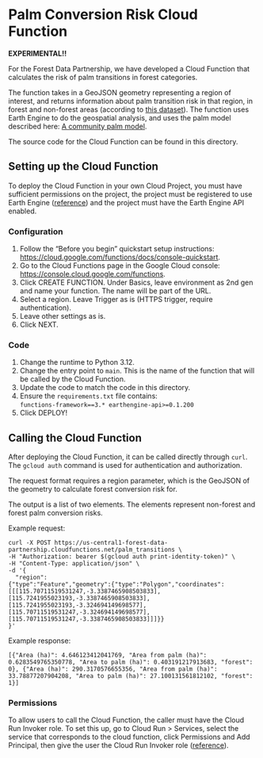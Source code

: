 # Palm Conversion Risk Cloud Function

**EXPERIMENTAL!!**

For the Forest Data Partnership, we have developed a Cloud Function that
calculates the risk of palm transitions in forest categories.

The function takes in a GeoJSON geometry representing a region of interest, and
returns information about palm transition risk in that region, in forest and
non-forest areas (according to
[this dataset](https://developers.google.com/earth-engine/datasets/catalog/JRC_GFC2020_V1?hl=en#description)).
The function uses Earth Engine to do the geospatial analysis, and uses the palm
model described here:
[A community palm model](https://goo.gle/a_community_palm_model).

The source code for the Cloud Function can be found in this directory.

## Setting up the Cloud Function

To deploy the Cloud Function in your own Cloud Project, you must have sufficient
permissions on the project, the project must be registered to use Earth Engine
([reference](https://developers.google.com/earth-engine/cloud/earthengine_cloud_project_setup#get-access-to-earth-engine))
and the project must have the Earth Engine API enabled.

### Configuration

1.  Follow the “Before you begin” quickstart setup instructions:
    https://cloud.google.com/functions/docs/console-quickstart.
2.  Go to the Cloud Functions page in the Google Cloud console:
    https://console.cloud.google.com/functions.
3.  Click CREATE FUNCTION. Under Basics, leave environment as 2nd gen and name
    your function. The name will be part of the URL.
4.  Select a region. Leave Trigger as is (HTTPS trigger, require
    authentication).
5.  Leave other settings as is.
6.  Click NEXT.

### Code

1.  Change the runtime to Python 3.12.
2.  Change the entry point to `main`. This is the name of the function that will
    be called by the Cloud Function.
3.  Update the code to match the code in this directory.
4.  Ensure the `requirements.txt` file contains: \
    `functions-framework==3.* earthengine-api>=0.1.200`
5.  Click DEPLOY!

## Calling the Cloud Function

After deploying the Cloud Function, it can be called directly through `curl`.
The `gcloud auth` command is used for authentication and authorization.

The request format requires a region parameter, which is the GeoJSON of the
geometry to calculate forest conversion risk for.

The output is a list of two elements. The elements represent non-forest and
forest palm conversion risks.

Example request:

```
curl -X POST https://us-central1-forest-data-partnership.cloudfunctions.net/palm_transitions \
-H "Authorization: bearer $(gcloud auth print-identity-token)" \
-H "Content-Type: application/json" \
-d '{
  "region":
{"type":"Feature","geometry":{"type":"Polygon","coordinates":[[[115.70711519531247,-3.3387465908503833],[115.7241955023193,-3.3387465908503833],[115.7241955023193,-3.324694149698577],[115.70711519531247,-3.324694149698577],[115.70711519531247,-3.3387465908503833]]]}}
}'
```

Example response:

```
[{"Area (ha)": 4.646123412041769, "Area from palm (ha)": 0.6283549765350778, "Area to palm (ha)": 0.403191217913683, "forest": 0}, {"Area (ha)": 290.3170576655356, "Area from palm (ha)": 33.78877207904208, "Area to palm (ha)": 27.100131561812102, "forest": 1}]
```

### Permissions

To allow users to call the Cloud Function, the caller must have the Cloud Run
Invoker role. To set this up, go to Cloud Run > Services, select the service
that corresponds to the cloud function, click Permissions and Add Principal,
then give the user the Cloud Run Invoker role
([reference](https://cloud.google.com/functions/docs/securing/authenticating#auth-func-to-func)).
